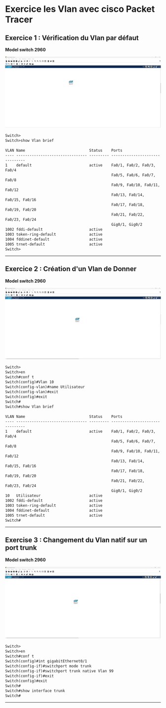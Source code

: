 # Exercice les Vlan avec cisco Packet Tracer

## Exercice 1 : Vérification du Vlan par défaut

**Model switch 2960**

![Topologie Exercice 1](../img/Exo-1-Vlan-topo.png)

```cli
Switch>
Switch>show Vlan brief

VLAN Name                             Status    Ports
---- -------------------------------- --------- -------------------------------
1    default                          active    Fa0/1, Fa0/2, Fa0/3, Fa0/4
                                                Fa0/5, Fa0/6, Fa0/7, Fa0/8
                                                Fa0/9, Fa0/10, Fa0/11, Fa0/12
                                                Fa0/13, Fa0/14, Fa0/15, Fa0/16
                                                Fa0/17, Fa0/18, Fa0/19, Fa0/20
                                                Fa0/21, Fa0/22, Fa0/23, Fa0/24
                                                Gig0/1, Gig0/2
1002 fddi-default                     active    
1003 token-ring-default               active    
1004 fddinet-default                  active    
1005 trnet-default                    active    
Switch>
```

---

## Exercice 2 : Création d'un Vlan de Donner 

**Model switch 2960**

![Topologie Exercice 2](../img/Exo-2-Vlan-topo.png)

```cli
Switch>
Switch>en
Switch#conf t
Switch(config)#Vlan 10
Switch(config-vlan)#name Utilisateur
Switch(config-vlan)#exit
Switch(config)#exit
Switch#
Switch#show Vlan brief

VLAN Name                             Status    Ports
---- -------------------------------- --------- -------------------------------
1    default                          active    Fa0/1, Fa0/2, Fa0/3, Fa0/4
                                                Fa0/5, Fa0/6, Fa0/7, Fa0/8
                                                Fa0/9, Fa0/10, Fa0/11, Fa0/12
                                                Fa0/13, Fa0/14, Fa0/15, Fa0/16
                                                Fa0/17, Fa0/18, Fa0/19, Fa0/20
                                                Fa0/21, Fa0/22, Fa0/23, Fa0/24
                                                Gig0/1, Gig0/2
10   Utilisateur                      active    
1002 fddi-default                     active    
1003 token-ring-default               active    
1004 fddinet-default                  active    
1005 trnet-default                    active    
Switch#
```

---

## Exercise 3 : Changement du Vlan natif sur un port trunk

**Model switch 2960**

![Topologie Exercice 3](../img/Exo-3-Vlan-topo.png)

```cli
Switch>
Switch>en
Switch#conf t
Switch(config)#int gigabitEthernet0/1
Switch(config-if)#switchport mode trunk
Switch(config-if)#switchport trunk native Vlan 99
Switch(config-if)#exit
Switch(config)#exit
Switch#
Switch#show interface trunk
Switch#
```

---


